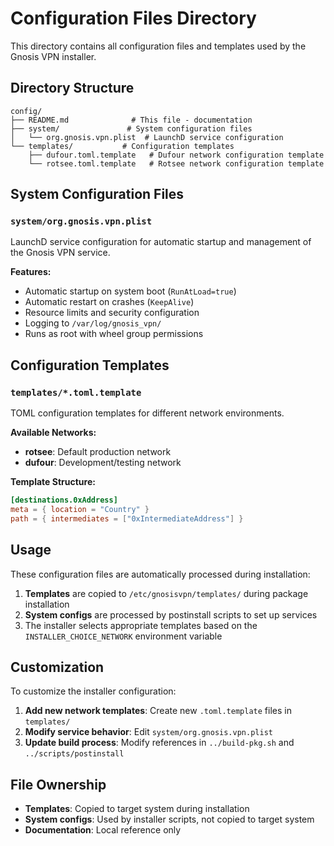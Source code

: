 # Configuration Files Directory

This directory contains all configuration files and templates used by the Gnosis
VPN installer.

## Directory Structure

```
config/
├── README.md              # This file - documentation
├── system/               # System configuration files
│   └── org.gnosis.vpn.plist  # LaunchD service configuration
└── templates/           # Configuration templates
    ├── dufour.toml.template   # Dufour network configuration template
    └── rotsee.toml.template   # Rotsee network configuration template
```

## System Configuration Files

### `system/org.gnosis.vpn.plist`

LaunchD service configuration for automatic startup and management of the Gnosis
VPN service.

**Features:**

- Automatic startup on system boot (`RunAtLoad=true`)
- Automatic restart on crashes (`KeepAlive`)
- Resource limits and security configuration
- Logging to `/var/log/gnosis_vpn/`
- Runs as root with wheel group permissions

## Configuration Templates

### `templates/*.toml.template`

TOML configuration templates for different network environments.

**Available Networks:**

- **rotsee**: Default production network
- **dufour**: Development/testing network

**Template Structure:**

```toml
[destinations.0xAddress]
meta = { location = "Country" }
path = { intermediates = ["0xIntermediateAddress"] }
```

## Usage

These configuration files are automatically processed during installation:

1. **Templates** are copied to `/etc/gnosisvpn/templates/` during package
   installation
2. **System configs** are processed by postinstall scripts to set up services
3. The installer selects appropriate templates based on the
   `INSTALLER_CHOICE_NETWORK` environment variable

## Customization

To customize the installer configuration:

1. **Add new network templates**: Create new `.toml.template` files in
   `templates/`
2. **Modify service behavior**: Edit `system/org.gnosis.vpn.plist`
3. **Update build process**: Modify references in `../build-pkg.sh` and
   `../scripts/postinstall`

## File Ownership

- **Templates**: Copied to target system during installation
- **System configs**: Used by installer scripts, not copied to target system
- **Documentation**: Local reference only
